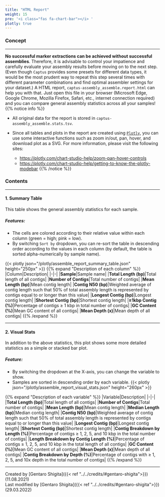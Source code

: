 ```yaml
---
title: "HTML Report"
weight: 15
pre: '<i class="fas fa-chart-bar"></i> '
plotly: true
---
```

### Concept

---
**No successful marker extractions can be achieved without successful assemblies**.
Therefore, it is advisable to control your impatience and carefully evaluate your assembly results before moving on to the next step.
(Even though `Captus` provides some presets for different data types, it would be the most prudent way to repeat this step several times with different parameter combinations and find optimal assembler settings for your dataset.)
A HTML report, `captus-assembly_assemble.report.html` can help you with that.
Just open this file in your browser (Microsoft Edge, Google Chrome, Mozilla Firefox, Safari, etc., internet connection required) and you can compare general assembly statistics across all your samples!
{{% notice info %}}

- All original data for the report is stored in `captus-assembly_assemble.stats.tsv`.
- Since all tables and plots in the report are created using [`Plotly`](https://plotly.com/python), you can use some interactive functions such as zoom in/out, pan, hover, and download plot as a SVG.
For more information, please visit the following sites:

  - <https://plotly.com/chart-studio-help/zoom-pan-hover-controls>
  - <https://plotly.com/chart-studio-help/getting-to-know-the-plotly-modebar>
{{% /notice %}}

### Contents

---

#### 1. Summary Table

This table shows the general assembly statistics for each sample.  

##### Features:

- The cells are colored according to their relative value within each column (green = high; pink = low).
- By switching `Sort by` dropdown, you can re-sort the table in descending order according to the values in each column (by default, the table is sorted alpha-numerically by sample name).

{{< plotly json="/plotly/assemble_report_summary_table.json" height="250px" >}}
{{% expand "Description of each column" %}}
|Column|Description|
|-|-|
|**Sample**|Sample name|
|**Total Length (bp)**|Total length of all contigs|
|**Number of Contigs**|Total number of contigs|
|**Mean Length (bp)**|Mean contig length|
|**Contig N50 (bp)**|Weighted average of contig length such that 50% of total assembly length is represented by contigs equal to or longer than this value|
|**Longest Contig (bp)**|Longest contig length|
|**Shortest Contig (bp)**|Shortest contig length|
|**≥1kbp Contig (%)**|Percentage of contigs ≥ 1 kbp in total number of contigs|
|**GC Content (%)**|Mean GC content of all contigs|
|**Mean Depth (x)**|Mean depth of all contigs|
{{% /expand %}}

---

#### 2. Visual Stats

In addition to the above statistics, this plot shows some more detailed statistics as a simple or stacked bar plot.

##### Feature:

- By switching the dropdown at the X-axis, you can change the variable to show.
- Samples are sorted in descending order by each variable.
{{< plotly json="/plotly/assemble_report_visual_stats.json" height="260px" >}}

{{% expand "Description of each variable" %}}
|Variable|Description|
|-|-|
|**Total Length (bp)**|Total length of all contigs|
|**Number of Contigs**|Total number of contigs|
|**Mean Length (bp)**|Mean contig length|
|**Median Length (bp)**|Median contig length|
|**Contig N50 (bp)**|Weighted average of contig length such that 50% of total assembly length is represented by contigs equal to or longer than this value|
|**Longest Contig (bp)**|Longest contig length|
|**Shortest Contig (bp)**|Shortest contig length|
|**Contig Breakdown by Length (%)**|Percentage of contigs ≥ 1, 2, 5, and 10 kbp in the total number of contigs|
|**Length Breakdown by Contig Length (%)**|Percentage of contigs ≥ 1, 2, 5, and 10 kbp in the total length of all contigs|
|**GC Content (%)**|Mean GC content of all contigs|
|**Mean Depth (x)**|Mean depth of all contigs|
|**Contig Breakdown by Depth (%)**|Percentage of contigs with ≥ 1, 2, 5, and 10x depth in the total number of contigs|
{{% /expand %}}

---
Created by [Gentaro Shigita]({{< ref "../../credits/#gentaro-shigita">}}) (11.08.2021)  
Last modified by [Gentaro Shigita]({{< ref "../../credits/#gentaro-shigita">}}) (29.03.2022)
